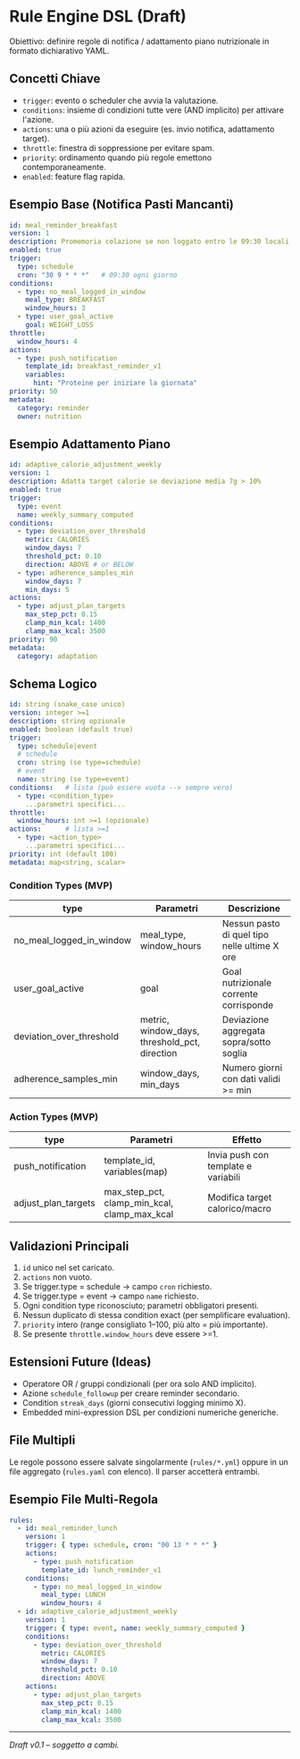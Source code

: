 # Rule Engine DSL (Draft)

Obiettivo: definire regole di notifica / adattamento piano nutrizionale in formato dichiarativo YAML.

## Concetti Chiave
- `trigger`: evento o scheduler che avvia la valutazione.
- `conditions`: insieme di condizioni tutte vere (AND implicito) per attivare l'azione.
- `actions`: una o più azioni da eseguire (es. invio notifica, adattamento target).
- `throttle`: finestra di soppressione per evitare spam.
- `priority`: ordinamento quando più regole emettono contemporaneamente.
- `enabled`: feature flag rapida.

## Esempio Base (Notifica Pasti Mancanti)

```yaml
id: meal_reminder_breakfast
version: 1
description: Promemoria colazione se non loggato entro le 09:30 locali
enabled: true
trigger:
  type: schedule
  cron: "30 9 * * *"   # 09:30 ogni giorno
conditions:
  - type: no_meal_logged_in_window
    meal_type: BREAKFAST
    window_hours: 3
  - type: user_goal_active
    goal: WEIGHT_LOSS
throttle:
  window_hours: 4
actions:
  - type: push_notification
    template_id: breakfast_reminder_v1
    variables:
      hint: "Proteine per iniziare la giornata"
priority: 50
metadata:
  category: reminder
  owner: nutrition
```

## Esempio Adattamento Piano

```yaml
id: adaptive_calorie_adjustment_weekly
version: 1
description: Adatta target calorie se deviazione media 7g > 10%
enabled: true
trigger:
  type: event
  name: weekly_summary_computed
conditions:
  - type: deviation_over_threshold
    metric: CALORIES
    window_days: 7
    threshold_pct: 0.10
    direction: ABOVE # or BELOW
  - type: adherence_samples_min
    window_days: 7
    min_days: 5
actions:
  - type: adjust_plan_targets
    max_step_pct: 0.15
    clamp_min_kcal: 1400
    clamp_max_kcal: 3500
priority: 90
metadata:
  category: adaptation
```

## Schema Logico

```yaml
id: string (snake_case unico)
version: integer >=1
description: string opzionale
enabled: boolean (default true)
trigger:
  type: schedule|event
  # schedule
  cron: string (se type=schedule)
  # event
  name: string (se type=event)
conditions:   # lista (può essere vuota --> sempre vero)
  - type: <condition_type>
    ...parametri specifici...
throttle:
  window_hours: int >=1 (opzionale)
actions:      # lista >=1
  - type: <action_type>
    ...parametri specifici...
priority: int (default 100)
metadata: map<string, scalar>
```

### Condition Types (MVP)

| type | Parametri | Descrizione |
|------|-----------|-------------|
| no_meal_logged_in_window | meal_type, window_hours | Nessun pasto di quel tipo nelle ultime X ore |
| user_goal_active | goal | Goal nutrizionale corrente corrisponde |
| deviation_over_threshold | metric, window_days, threshold_pct, direction | Deviazione aggregata sopra/sotto soglia |
| adherence_samples_min | window_days, min_days | Numero giorni con dati validi >= min |

### Action Types (MVP)

| type | Parametri | Effetto |
|------|-----------|---------|
| push_notification | template_id, variables(map) | Invia push con template e variabili |
| adjust_plan_targets | max_step_pct, clamp_min_kcal, clamp_max_kcal | Modifica target calorico/macro |

## Validazioni Principali

1. `id` unico nel set caricato.
2. `actions` non vuoto.
3. Se trigger.type = schedule → campo `cron` richiesto.
4. Se trigger.type = event → campo `name` richiesto.
5. Ogni condition type riconosciuto; parametri obbligatori presenti.
6. Nessun duplicato di stessa condition exact (per semplificare evaluation).
7. `priority` intero (range consigliato 1–100, più alto = più importante).
8. Se presente `throttle.window_hours` deve essere >=1.

## Estensioni Future (Ideas)

- Operatore OR / gruppi condizionali (per ora solo AND implicito).
- Azione `schedule_followup` per creare reminder secondario.
- Condition `streak_days` (giorni consecutivi logging minimo X).
- Embedded mini-expression DSL per condizioni numeriche generiche.

## File Multipli

Le regole possono essere salvate singolarmente (`rules/*.yml`) oppure in un file aggregato (`rules.yaml` con elenco). Il parser accetterà entrambi.

## Esempio File Multi-Regola

```yaml
rules:
  - id: meal_reminder_lunch
    version: 1
    trigger: { type: schedule, cron: "00 13 * * *" }
    actions:
      - type: push_notification
        template_id: lunch_reminder_v1
    conditions:
      - type: no_meal_logged_in_window
        meal_type: LUNCH
        window_hours: 4
  - id: adaptive_calorie_adjustment_weekly
    version: 1
    trigger: { type: event, name: weekly_summary_computed }
    conditions:
      - type: deviation_over_threshold
        metric: CALORIES
        window_days: 7
        threshold_pct: 0.10
        direction: ABOVE
    actions:
      - type: adjust_plan_targets
        max_step_pct: 0.15
        clamp_min_kcal: 1400
        clamp_max_kcal: 3500
```

---

_Draft v0.1 – soggetto a cambi._
